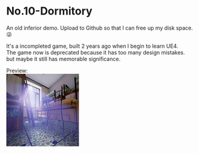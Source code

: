 # No.10-Dormitory
An old inferior demo. Upload to Github so that I can free up my disk space.😜 

It's a incompleted game, built 2 years ago when I begin to learn UE4.  
The game now is deprecated because it has too many design mistakes.    
but maybe it still has memorable significance.  

Preview:  
![](第十公寓.png)
